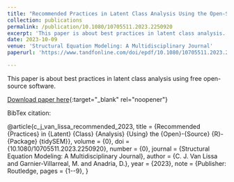```yaml
---
title: "Recommended Practices in Latent Class Analysis Using the Open-Source R-Package tidySEM"
collection: publications
permalink: /publication/10.1080/10705511.2023.2250920
excerpt: 'This paper is about best practices in latent class analysis. It showcases how to use the R package `tidySEM` for an open-source modeling approach to various LCA architectures.'
date: 2023-10-09
venue: 'Structural Equation Modeling: A Multidisciplinary Journal'
paperurl: 'https://www.tandfonline.com/doi/epdf/10.1080/10705511.2023.2250920?needAccess=true'

---
```

This paper is about best practices in latent class analysis using free open-source software.

[Download paper here](https://doi.org/10.1080/10705511.2023.2250920){:target="_blank" rel="noopener"}

BibTex citation: 


@article{c_j_van_lissa_recommended_2023,
  title = {Recommended {Practices} in {Latent} {Class} {Analysis} {Using} the {Open}-{Source} {R}-{Package} {tidySEM}},
  volume = {0},
  doi = {10.1080/10705511.2023.2250920},
  number = {0},
  journal = {Structural Equation Modeling: A Multidisciplinary Journal},
  author = {C. J. Van Lissa and Garnier-Villarreal, M. and Anadria, D.},
  year = {2023},
  note = {Publisher: Routledge,
  pages = {1--9},
}
